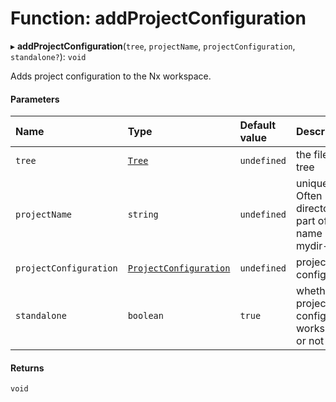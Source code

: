 # Function: addProjectConfiguration

▸ **addProjectConfiguration**(`tree`, `projectName`, `projectConfiguration`, `standalone?`): `void`

Adds project configuration to the Nx workspace.

#### Parameters

| Name                   | Type                                                                  | Default value | Description                                                             |
| :--------------------- | :-------------------------------------------------------------------- | :------------ | :---------------------------------------------------------------------- |
| `tree`                 | [`Tree`](../../devkit/documents/Tree)                                 | `undefined`   | the file system tree                                                    |
| `projectName`          | `string`                                                              | `undefined`   | unique name. Often directories are part of the name (e.g., mydir-mylib) |
| `projectConfiguration` | [`ProjectConfiguration`](../../devkit/documents/ProjectConfiguration) | `undefined`   | project configuration                                                   |
| `standalone`           | `boolean`                                                             | `true`        | whether the project is configured in workspace.json or not              |

#### Returns

`void`
